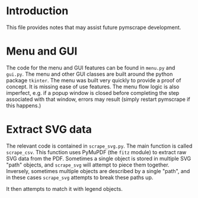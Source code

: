 # Introduction
This file provides notes that may assist future pymscrape development.

# Menu and GUI
The code for the menu and GUI features can be found in `menu.py` and `gui.py`. The menu and other GUI classes are built around the python package `tkinter`. The menu was built very quickly to provide a proof of concept. It is missing ease of use features. The menu flow logic is also imperfect, e.g. if a popup window is closed before completing the step associated with that window, errors may result (simply restart pymscrape if this happens.)

# Extract SVG data
The relevant code is contained in `scrape_svg.py`. The main function is called `scrape_csv`. This function uses PyMuPDF (the `fitz` module) to extract raw SVG data from the PDF. Sometimes a single object is stored in multiple SVG "path" objects, and `scrape_svg` will attempt to piece them together. Inversely, sometimes multiple objects are described by a single "path", and in these cases `scrape_svg` attempts to break these paths up.  

It then attempts to match it with legend objects.
